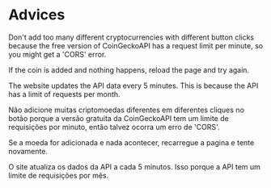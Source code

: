 # Advices

Don't add too many different cryptocurrencies with different button clicks because the free version of CoinGeckoAPI has a request limit per minute, so you might get a 'CORS' error.

If the coin is added and nothing happens, reload the page and try again.

The website updates the API data every 5 minutes. This is because the API has a limit of requests per month.


Não adicione muitas criptomoedas diferentes em diferentes cliques no botão porque a versão gratuita da CoinGeckoAPI tem um limite de requisições por minuto, então talvez ocorra um erro de 'CORS'.

Se a moeda for adicionada e nada acontecer, recarregue a pagina e tente novamente.

O site atualiza os dados da API a cada 5 minutos. Isso porque a API tem um limite de requisições por mês.
